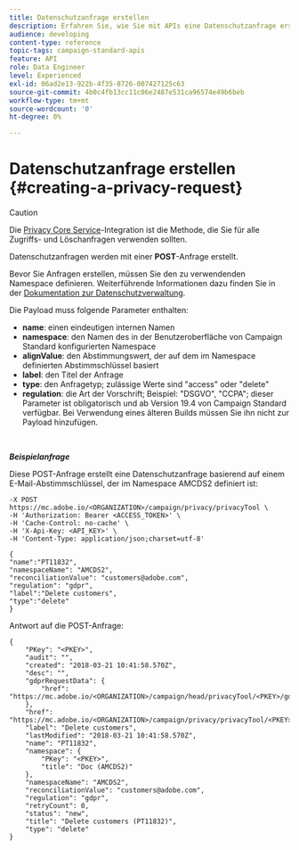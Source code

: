 ```yaml
---
title: Datenschutzanfrage erstellen
description: Erfahren Sie, wie Sie mit APIs eine Datenschutzanfrage erstellen können.
audience: developing
content-type: reference
topic-tags: campaign-standard-apis
feature: API
role: Data Engineer
level: Experienced
exl-id: 06ad2e13-922b-4f35-8726-007427125c63
source-git-commit: 4b0c4fb13cc11c06e2487e531ca96574e49b6beb
workflow-type: tm+mt
source-wordcount: '0'
ht-degree: 0%

---
```


# Datenschutzanfrage erstellen {#creating-a-privacy-request}

>[!CAUTION]
>
>Die [Privacy Core Service](https://developer.adobe.com/experience-platform-apis/references/privacy-service)-Integration ist die Methode, die Sie für alle Zugriffs- und Löschanfragen verwenden sollten. <!--Starting 19.4, the use of the Campaign API and interface for access and delete requests is deprecated. For more on Campaign Standard deprecated and removed features, refer to [this page](../../rn/using/deprecated-features.md).-->

Datenschutzanfragen werden mit einer **POST**-Anfrage erstellt.

Bevor Sie Anfragen erstellen, müssen Sie den zu verwendenden Namespace definieren. Weiterführende Informationen dazu finden Sie in der [Dokumentation zur Datenschutzverwaltung](../../start/using/privacy-requests.md).

Die Payload muss folgende Parameter enthalten:

* **name**: einen eindeutigen internen Namen
* **namespace**: den Namen des in der Benutzeroberfläche von Campaign Standard konfigurierten Namespace
* **alignValue**: den Abstimmungswert, der auf dem im Namespace definierten Abstimmschlüssel basiert
* **label**: den Titel der Anfrage
* **type**: den Anfragetyp; zulässige Werte sind &quot;access&quot; oder &quot;delete&quot;
* **regulation**: die Art der Vorschrift; Beispiel: &quot;DSGVO&quot;, &quot;CCPA&quot;; dieser Parameter ist obligatorisch und ab Version 19.4 von Campaign Standard verfügbar. Bei Verwendung eines älteren Builds müssen Sie ihn nicht zur Payload hinzufügen.

<br/>

***Beispielanfrage***

Diese POST-Anfrage erstellt eine Datenschutzanfrage basierend auf einem E-Mail-Abstimmschlüssel, der im Namespace AMCDS2 definiert ist:

```
-X POST https://mc.adobe.io/<ORGANIZATION>/campaign/privacy/privacyTool \
-H 'Authorization: Bearer <ACCESS_TOKEN>' \
-H 'Cache-Control: no-cache' \
-H 'X-Api-Key: <API_KEY>' \
-H 'Content-Type: application/json;charset=utf-8'

{
"name":"PT11832",
"namespaceName": "AMCDS2",
"reconciliationValue": "customers@adobe.com",
"regulation": "gdpr",
"label":"Delete customers",
"type":"delete"
}
```

Antwort auf die POST-Anfrage:

```
{
    "PKey": "<PKEY>",
    "audit": "",
    "created": "2018-03-21 10:41:58.570Z",
    "desc": "",
    "gdprRequestData": {
        "href": "https://mc.adobe.io/<ORGANIZATION>/campaign/head/privacyTool/<PKEY>/gdprRequestData/"
    },
    "href": "https://mc.adobe.io/<ORGANIZATION>/campaign/privacy/privacyTool/<PKEY>",
    "label": "Delete customers",
    "lastModified": "2018-03-21 10:41:58.570Z",
    "name": "PT11832",
    "namespace": {
        "PKey": "<PKEY>",
        "title": "Doc (AMCDS2)"
    },
    "namespaceName": "AMCDS2",
    "reconciliationValue": "customers@adobe.com",
    "regulation": "gdpr",
    "retryCount": 0,
    "status": "new",
    "title": "Delete customers (PT11832)",
    "type": "delete"
}
```
